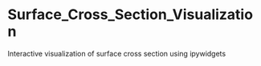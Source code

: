# Surface_Cross_Section_Visualization
Interactive visualization of surface cross section using ipywidgets
